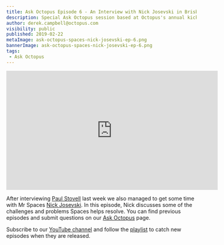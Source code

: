 ```yaml
---
title: Ask Octopus Episode 6 - An Interview with Nick Josevski in Brisbane. We discuss all things Spaces!
description: Special Ask Octopus session based at Octopus's annual kick off in Brisbane. 
author: derek.campbell@octopus.com
visibility: public
published: 2019-02-22
metaImage: ask-octopus-spaces-nick-josevski-ep-6.png
bannerImage: ask-octopus-spaces-nick-josevski-ep-6.png
tags:
 - Ask Octopus
---
```


<iframe width="560" height="316" src="https://www.youtube.com/embed/wntIQYtVPKY" frameborder="0" allowfullscreen></iframe>

After interviewing [Paul Stovell](https://twitter.com/paulstovell) last week we also managed to get some time with Mr Spaces [Nick Josevski](https://twitter.com/nickjosevski). In this episode, Nick discusses some of the challenges and problems Spaces helps resolve. You can find previous episodes and submit questions on our [Ask Octopus](https://hello.octopus.com/ask-octopus) page.


Subscribe to our [YouTube channel](https://www.youtube.com/channel/UCURDSDCwx9ZiCMcLdc8d6Uw?sub_confirmation=1) and follow the [playlist](https://www.youtube.com/playlist?list=PLAGskdGvlaw3-cd9rPiwhwfUo7kDGnOBh) to catch new episodes when they are released.
